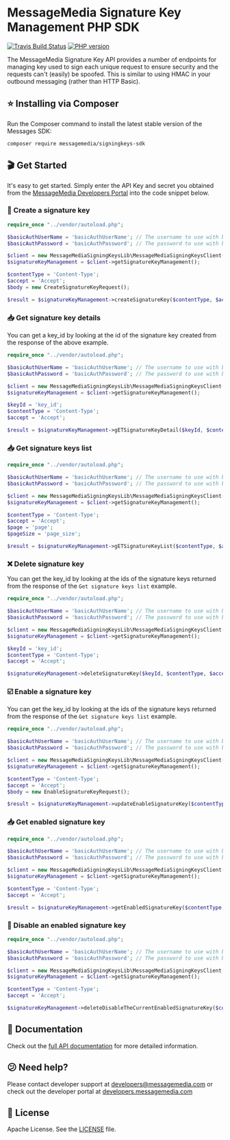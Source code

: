 # MessageMedia Signature Key Management PHP SDK
[![Travis Build Status](https://api.travis-ci.org/messagemedia/signing-keys-php-sdk.svg?branch=master)](https://travis-ci.org/messagemedia/signing-keys-php-sdk)
[![PHP version](https://badge.fury.io/ph/messagemedia%2Fsigningkeys-sdk.svg)](https://badge.fury.io/ph/messagemedia%2Fsigningkeys-sdk)

The MessageMedia Signature Key API provides a number of endpoints for managing key used to sign each unique request to ensure security and the requests can't (easily) be spoofed. This is similar to using HMAC in your outbound messaging (rather than HTTP Basic).

## ⭐️ Installing via Composer
Run the Composer command to install the latest stable version of the Messages SDK:
```
composer require messagemedia/signingkeys-sdk
```

## 🎬 Get Started
It's easy to get started. Simply enter the API Key and secret you obtained from the [MessageMedia Developers Portal](https://developers.messagemedia.com) into the code snippet below.

### 🚀 Create a signature key
```php
require_once "../vendor/autoload.php";

$basicAuthUserName = 'basicAuthUserName'; // The username to use with basic authentication
$basicAuthPassword = 'basicAuthPassword'; // The password to use with basic authentication

$client = new MessageMediaSigningKeysLib\MessageMediaSigningKeysClient($basicAuthUserName, $basicAuthPassword);
$signatureKeyManagement = $client->getSignatureKeyManagement();

$contentType = 'Content-Type';
$accept = 'Accept';
$body = new CreateSignatureKeyRequest();

$result = $signatureKeyManagement->createSignatureKey($contentType, $accept, $body);

```

### 📥 Get signature key details
You can get a key_id by looking at the id of the signature key created from the response of the above example.
```php
require_once "../vendor/autoload.php";

$basicAuthUserName = 'basicAuthUserName'; // The username to use with basic authentication
$basicAuthPassword = 'basicAuthPassword'; // The password to use with basic authentication

$client = new MessageMediaSigningKeysLib\MessageMediaSigningKeysClient($basicAuthUserName, $basicAuthPassword);
$signatureKeyManagement = $client->getSignatureKeyManagement();

$keyId = 'key_id';
$contentType = 'Content-Type';
$accept = 'Accept';

$result = $signatureKeyManagement->gETSignatureKeyDetail($keyId, $contentType, $accept);

```

### 📥 Get signature keys list
```php
require_once "../vendor/autoload.php";

$basicAuthUserName = 'basicAuthUserName'; // The username to use with basic authentication
$basicAuthPassword = 'basicAuthPassword'; // The password to use with basic authentication

$client = new MessageMediaSigningKeysLib\MessageMediaSigningKeysClient($basicAuthUserName, $basicAuthPassword);
$signatureKeyManagement = $client->getSignatureKeyManagement();

$contentType = 'Content-Type';
$accept = 'Accept';
$page = 'page';
$pageSize = 'page_size';

$result = $signatureKeyManagement->gETSignatureKeyList($contentType, $accept, $page, $pageSize);

```

### ❌ Delete signature key
You can get the key_id by looking at the ids of the signature keys returned from the response of the `Get signature keys list` example.
```php
require_once "../vendor/autoload.php";

$basicAuthUserName = 'basicAuthUserName'; // The username to use with basic authentication
$basicAuthPassword = 'basicAuthPassword'; // The password to use with basic authentication

$client = new MessageMediaSigningKeysLib\MessageMediaSigningKeysClient($basicAuthUserName, $basicAuthPassword);
$signatureKeyManagement = $client->getSignatureKeyManagement();

$keyId = 'key_id';
$contentType = 'Content-Type';
$accept = 'Accept';

$signatureKeyManagement->deleteSignatureKey($keyId, $contentType, $accept);

```

### ☑️ Enable a signature key
You can get the key_id by looking at the ids of the signature keys returned from the response of the `Get signature keys list` example.
```php
require_once "../vendor/autoload.php";

$basicAuthUserName = 'basicAuthUserName'; // The username to use with basic authentication
$basicAuthPassword = 'basicAuthPassword'; // The password to use with basic authentication

$client = new MessageMediaSigningKeysLib\MessageMediaSigningKeysClient($basicAuthUserName, $basicAuthPassword);
$signatureKeyManagement = $client->getSignatureKeyManagement();

$contentType = 'Content-Type';
$accept = 'Accept';
$body = new EnableSignatureKeyRequest();

$result = $signatureKeyManagement->updateEnableSignatureKey($contentType, $accept, $body);

```

### 📥 Get enabled signature key
```php
require_once "../vendor/autoload.php";

$basicAuthUserName = 'basicAuthUserName'; // The username to use with basic authentication
$basicAuthPassword = 'basicAuthPassword'; // The password to use with basic authentication

$client = new MessageMediaSigningKeysLib\MessageMediaSigningKeysClient($basicAuthUserName, $basicAuthPassword);
$signatureKeyManagement = $client->getSignatureKeyManagement();

$contentType = 'Content-Type';
$accept = 'Accept';

$result = $signatureKeyManagement->getEnabledSignatureKey($contentType, $accept);

```

### 🚫 Disable an enabled signature key
```php
require_once "../vendor/autoload.php";

$basicAuthUserName = 'basicAuthUserName'; // The username to use with basic authentication
$basicAuthPassword = 'basicAuthPassword'; // The password to use with basic authentication

$client = new MessageMediaSigningKeysLib\MessageMediaSigningKeysClient($basicAuthUserName, $basicAuthPassword);
$signatureKeyManagement = $client->getSignatureKeyManagement();

$contentType = 'Content-Type';
$accept = 'Accept';

$signatureKeyManagement->deleteDisableTheCurrentEnabledSignatureKey($contentType, $accept);

```

## 📕 Documentation
Check out the [full API documentation](DOCUMENTATION.md) for more detailed information.

## 😕 Need help?
Please contact developer support at developers@messagemedia.com or check out the developer portal at [developers.messagemedia.com](https://developers.messagemedia.com/)

## 📃 License
Apache License. See the [LICENSE](LICENSE) file.
